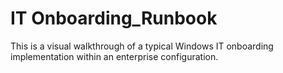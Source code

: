 # IT Onboarding_Runbook
This is a visual walkthrough of a typical Windows IT onboarding implementation within an enterprise configuration.
